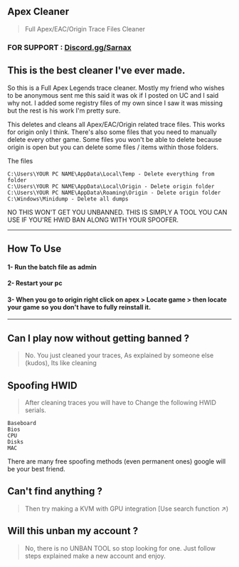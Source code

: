 ## Apex Cleaner

> Full Apex/EAC/Origin Trace Files Cleaner


### FOR SUPPORT : [Discord.gg/Sarnax](https://discord.com/invite/sarnax) 

## This is the best cleaner I've ever made.

So this is a Full Apex Legends trace cleaner. Mostly my friend who wishes to be anonymous sent me this said it was ok if I posted on UC and I said why not. I added some registry files of my own since I saw it was missing but the rest is his work I'm pretty sure.



This deletes and cleans all Apex/EAC/Origin related trace files. This works for origin only I think. There's also some files that you need to manually delete every other game. Some files you won't be able to delete because origin is open but you can delete some files / items within those folders.

The files
```
C:\Users\YOUR PC NAME\AppData\Local\Temp - Delete everything from folder
C:\Users\YOUR PC NAME\AppData\Local\Origin - Delete origin folder
C:\Users\YOUR PC NAME\AppData\Roaming\Origin - Delete origin folder
C:\Windows\Minidump - Delete all dumps
```



NO THIS WON'T GET YOU UNBANNED. THIS IS SIMPLY A TOOL YOU CAN USE IF YOU'RE HWID BAN ALONG WITH YOUR SPOOFER.

***

## How To Use

#### 1- Run the batch file as admin

#### 2- Restart your pc

#### 3- When you go to origin right click on apex > Locate game > then locate your game so you don't have to fully reinstall it.

***


## Can I play now without getting banned ?

> No. You just cleaned your traces, As explained by someone else (kudos), Its like cleaning

## Spoofing HWID

> After cleaning traces you will have to Change the following HWID serials.
```
Baseboard
Bios
CPU
Disks
MAC
```

There are many free spoofing methods (even permanent ones) google will be your best friend.

## Can't find anything ?

> Then try making a KVM with GPU integration [Use search function ↗)

## Will this unban my account ?

> No, there is no UNBAN TOOL so stop looking for one. Just follow steps explained make a new account and enjoy.
